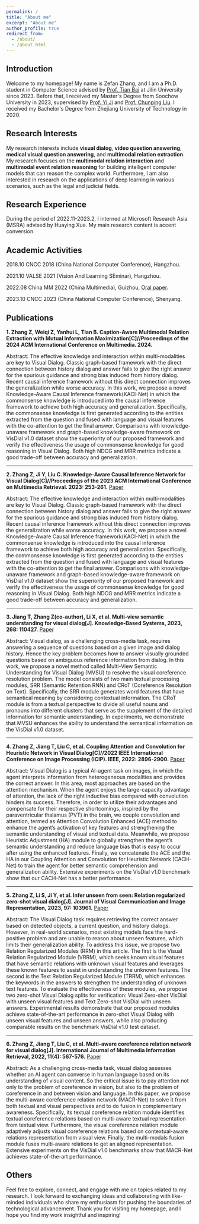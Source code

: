 ```yaml
---
permalink: /
title: "About me"
excerpt: "About me"
author_profile: true
redirect_from: 
  - /about/
  - /about.html
---
```


## Introduction

Welcome to my homepage! My name is Zefan Zhang, and I am a Ph.D. student in Computer Science advised by [Prof. Tian Bai](https://ccst.jlu.edu.cn/info/1026/17630.htm) at Jilin University since 2023. Before that, I received my Master's Degree from Soochow University in 2023, supervised by [Prof. Yi Ji](https://scst.suda.edu.cn/0e/3a/c11250a527930/page.htm) and [Prof. Chunping Liu](https://scst.suda.edu.cn/f5/ff/c30505a521727/page.htm). I received my Bachelor's Degree from Zhejiang University of Technology in 2020.

## Research Interests

My research interests include **visual dialog**, **video question answering**, **medical visual question answering**, and **multimodal relation extraction**. My research focuses on the **multimodal relation interaction** and **multimodal event relation reasoning** for building intelligent computer models that can reason the complex world. Furthermore, I am also interested in research on the applications of deep learning in various scenarios, such as the legal and judicial fields.  

## Research Experience

During the period of 2022.11-2023.2, I interned at Microsoft Research Asia (MSRA) advised by Huaying Xue. My main research content is accent conversion.

## Academic Activities

2018.10 CNCC 2018 (China National Computer Conference), Hangzhou.

2021.10 VALSE 2021 (Vision And Learning SEminar), Hangzhou.

2022.08 China MM 2022 (China Multimedia), Guizhou, [Oral paper](https://link.springer.com/article/10.1007/s13735-022-00257-2).

2023.10 CNCC 2023 (China National Computer Conference), Shenyang.

## Publications

**1. Zhang Z, Weiqi Z, Yanhui L, Tian B. Caption-Aware Multimodal Relation Extraction with Mutual Information Maximization[C]//Proceedings of the 2024 ACM International Conference on Multimedia. 2024.**  

Abstract: The effective knowledge and interaction within multi-modalities are key to Visual Dialog. Classic graph-based framework with the direct connection between history dialog and answer fails to give the right answer for the spurious guidance and strong bias induced from history dialog. Recent causal inference framework without this direct connection improves the generalization while worse accuracy. In this work, we propose a novel Knowledge-Aware Causal Inference framework(KACI-Net) in which the commonsense knowledge is introduced into the causal inference framework to achieve both high accuracy and generalization. Specifically, the commonsense knowledge is first generated according to the entities extracted from the question and fused with language and visual features with the co-attention to get the final answer. Comparisons with knowledge-unaware framework and graph-based knowledge-aware framework on VisDial v1.0 dataset show the superiority of our proposed framework and verify the effectiveness the usage of commonsense knowledge for good reasoning in Visual Dialog. Both high NDCG and MRR metrics indicate a good trade-off between accuracy and generalization.

---

**2. Zhang Z, Ji Y, Liu C. Knowledge-Aware Causal Inference Network for Visual Dialog[C]//Proceedings of the 2023 ACM International Conference on Multimedia Retrieval. 2023: 253-261.**  [Paper](https://dl.acm.org/doi/abs/10.1145/3591106.3592272)

Abstract: The effective knowledge and interaction within multi-modalities are key to Visual Dialog. Classic graph-based framework with the direct connection between history dialog and answer fails to give the right answer for the spurious guidance and strong bias induced from history dialog. Recent causal inference framework without this direct connection improves the generalization while worse accuracy. In this work, we propose a novel Knowledge-Aware Causal Inference framework(KACI-Net) in which the commonsense knowledge is introduced into the causal inference framework to achieve both high accuracy and generalization. Specifically, the commonsense knowledge is first generated according to the entities extracted from the question and fused with language and visual features with the co-attention to get the final answer. Comparisons with knowledge-unaware framework and graph-based knowledge-aware framework on VisDial v1.0 dataset show the superiority of our proposed framework and verify the effectiveness the usage of commonsense knowledge for good reasoning in Visual Dialog. Both high NDCG and MRR metrics indicate a good trade-off between accuracy and generalization.

---

**3. Jiang T, Zhang Z(co-author), Li X, et al. Multi-view semantic understanding for visual dialog[J]. Knowledge-Based Systems, 2023, 268: 110427.**  [Paper](https://www.sciencedirect.com/science/article/abs/pii/S0950705123001776)

Abstract: Visual dialog, as a challenging cross-media task, requires answering a sequence of questions based on a given image and dialog history. Hence the key problem becomes how to answer visually grounded questions based on ambiguous reference information from dialog. In this work, we propose a novel method called Multi-View Semantic Understanding for Visual Dialog (MVSU) to resolve the visual coreference resolution problem. The model consists of two main textual processing modules, SRR (Semantic Retention RNN) and CRoT (Coreference Resolution on Text). Specifically, the SRR module generates word features that have semantical meaning by considering contextual information. The CRoT module is from a textual perspective to divide all useful nouns and pronouns into different clusters that serve as the supplement of the detailed information for semantic understanding. In experiments, we demonstrate that MVSU enhances the ability to understand the semantical information on the VisDial v1.0 dataset.

---

**4. Zhang Z, Jiang T, Liu C, et al. Coupling Attention and Convolution for Heuristic Network in Visual Dialog[C]//2022 IEEE International Conference on Image Processing (ICIP). IEEE, 2022: 2896-2900.**  [Paper](https://ieeexplore.ieee.org/abstract/document/9898003)

Abstract: Visual Dialog is a typical AI-agent task on images, in which the agent interprets information from heterogeneous modalities and provides the correct answer. In this area, most approaches are based on the attention mechanism. When the agent enjoys the large-capacity advantage of attention, the lack of the right inductive bias compared with convolution hinders its success. Therefore, in order to utilize their advantages and compensate for their respective shortcomings, inspired by the paraventricular thalamus (PVT) in the brain, we couple convolution and attention, termed as Attention Convolution Enhanced (ACE) method to enhance the agent’s activation of key features and strengthening the semantic understanding of visual and textual data. Meanwhile, we propose Heuristic Adjustment (HA) module to globally strengthen the agent’s semantic understanding and reduce language bias that is easy to occur after using the enhanced features. Finally, we concatenate the ACE and the HA in our Coupling Attention and Convolution for Heuristic Network (CACH-Net) to train the agent for better semantic comprehension and generalization ability. Extensive experiments on the VisDial v1.0 benchmark show that our CACH-Net has a better performance.

---

**5. Zhang Z, Li S, Ji Y, et al. Infer unseen from seen: Relation regularized zero-shot visual dialog[J]. Journal of Visual Communication and Image Representation, 2023, 97: 103961.**  [Paper](https://www.sciencedirect.com/science/article/abs/pii/S1047320323002110)

Abstract: The Visual Dialog task requires retrieving the correct answer based on detected objects, a current question, and history dialogs. However, in real-world scenarios, most existing models face the hard-positive problem and are unable to reason about unseen features, which limits their generalization ability. To address this issue, we propose two Relation Regularized Modules (RRM) in this article. The first is the Visual Relation Regularized Module (VRRM), which seeks known visual features that have semantic relations with unknown visual features and leverages these known features to assist in understanding the unknown features. The second is the Text Relation Regularized Module (TRRM), which enhances the keywords in the answers to strengthen the understanding of unknown text features. To evaluate the effectiveness of these modules, we propose two zero-shot Visual Dialog splits for verification: Visual Zero-shot VisDial with unseen visual features and Text Zero-shot VisDial with unseen answers. Experimental results demonstrate that our proposed modules achieve state-of-the-art performance in zero-shot Visual Dialog with unseen visual features and unseen answers, while also producing comparable results on the benchmark VisDial v1.0 test dataset.

---

**6. Zhang Z, Jiang T, Liu C, et al. Multi-aware coreference relation network for visual dialog[J]. International Journal of Multimedia Information Retrieval, 2022, 11(4): 567-576.**  [Paper](https://link.springer.com/article/10.1007/s13735-022-00257-2)

Abstract: As a challenging cross-media task, visual dialog assesses whether an AI agent can converse in human language based on its understanding of visual content. So the critical issue is to pay attention not only to the problem of coreference in vision, but also to the problem of coreference in and between vision and language. In this paper, we propose the multi-aware coreference relation network (MACR-Net) to solve it from both textual and visual perspectives and to do fusion in complementary awareness. Specifically, its textual coreference relation module identifies textual coreference relations based on multi-aware textual representation from textual view. Furthermore, the visual coreference relation module adaptively adjusts visual coreference relations based on contextual-aware relations representation from visual view. Finally, the multi-modals fusion module fuses multi-aware relations to get an aligned representation. Extensive experiments on the VisDial v1.0 benchmarks show that MACR-Net achieves state-of-the-art performance.

## Others

Feel free to explore, connect, and engage with me on topics related to my research. I look forward to exchanging ideas and collaborating with like-minded individuals who share my enthusiasm for pushing the boundaries of technological advancement. Thank you for visiting my homepage, and I hope you find my work insightful and inspiring!


